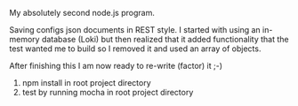 My absolutely second node.js program.

Saving configs json documents in REST style. I started with using an in-memory database (Loki) but then realized that it added functionality that the test wanted me to build so I removed it and used an array of objects.

After finishing this I am now ready to re-write (factor) it ;-)

1) npm install in root project directory
2) test by running mocha in root project directory